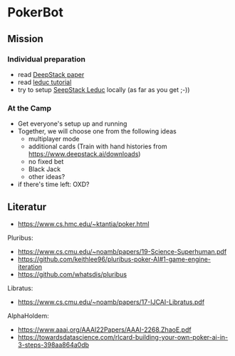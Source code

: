 # PokerBot

## Mission
### Individual preparation
- read [DeepStack paper](https://spencer-murray-zfht.squarespace.com/s/DeepStack.pdf)
- read [leduc tutorial](https://github.com/lifrordi/DeepStack-Leduc/blob/master/doc/manual/tutorial.md)
- try to setup [SeepStack Leduc](https://github.com/lifrordi/DeepStack-Leduc) locally (as far as you get ;-))

### At the Camp
- Get everyone's setup up and running
- Together, we will choose one from the following ideas
  - multiplayer mode
  - additional cards (Train with hand histories from https://www.deepstack.ai/downloads)
  - no fixed bet
  - Black Jack
  - other ideas?
- if there's time left: OXD?

## Literatur
- https://www.cs.hmc.edu/~ktantia/poker.html

Pluribus:
- https://www.cs.cmu.edu/~noamb/papers/19-Science-Superhuman.pdf
- https://github.com/keithlee96/pluribus-poker-AI#1-game-engine-iteration
- https://github.com/whatsdis/pluribus

Libratus:
- https://www.cs.cmu.edu/~noamb/papers/17-IJCAI-Libratus.pdf

AlphaHoldem:
- https://www.aaai.org/AAAI22Papers/AAAI-2268.ZhaoE.pdf
- https://towardsdatascience.com/rlcard-building-your-own-poker-ai-in-3-steps-398aa864a0db
